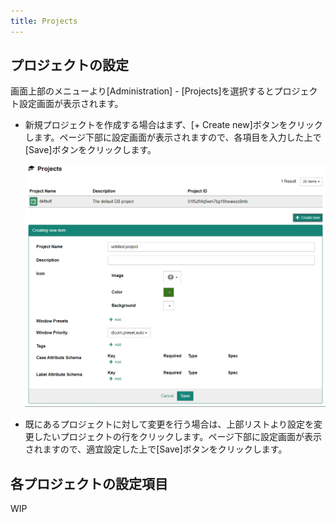```yaml
---
title: Projects
---
```


## プロジェクトの設定

画面上部のメニューより[Administration] - [Projects]を選択するとプロジェクト設定画面が表示されます。

- 新規プロジェクトを作成する場合はまず、[+ Create new]ボタンをクリックします。ページ下部に設定画面が表示されますので、各項目を入力した上で[Save]ボタンをクリックします。

    ![Create new project](create-new-project.png)

- 既にあるプロジェクトに対して変更を行う場合は、上部リストより設定を変更したいプロジェクトの行をクリックします。ページ下部に設定画面が表示されますので、適宜設定した上で[Save]ボタンをクリックします。


## 各プロジェクトの設定項目

WIP